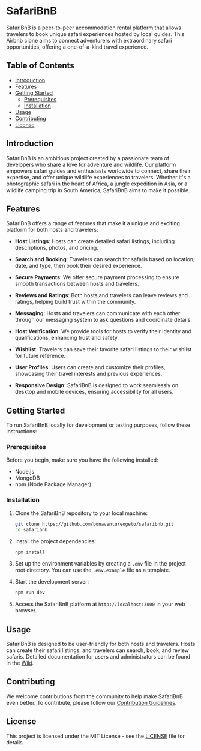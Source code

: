 # SafariBnB

SafariBnB is a peer-to-peer accommodation rental platform that allows travelers to book unique safari experiences hosted by local guides. This Airbnb clone aims to connect adventurers with extraordinary safari opportunities, offering a one-of-a-kind travel experience.

## Table of Contents
- [Introduction](#introduction)
- [Features](#features)
- [Getting Started](#getting-started)
  - [Prerequisites](#prerequisites)
  - [Installation](#installation)
- [Usage](#usage)
- [Contributing](#contributing)
- [License](#license)

## Introduction

SafariBnB is an ambitious project created by a passionate team of developers who share a love for adventure and wildlife. Our platform empowers safari guides and enthusiasts worldwide to connect, share their expertise, and offer unique wildlife experiences to travelers. Whether it's a photographic safari in the heart of Africa, a jungle expedition in Asia, or a wildlife camping trip in South America, SafariBnB aims to make it possible.

## Features

SafariBnB offers a range of features that make it a unique and exciting platform for both hosts and travelers:

- **Host Listings**: Hosts can create detailed safari listings, including descriptions, photos, and pricing.

- **Search and Booking**: Travelers can search for safaris based on location, date, and type, then book their desired experience.

- **Secure Payments**: We offer secure payment processing to ensure smooth transactions between hosts and travelers.

- **Reviews and Ratings**: Both hosts and travelers can leave reviews and ratings, helping build trust within the community.

- **Messaging**: Hosts and travelers can communicate with each other through our messaging system to ask questions and coordinate details.

- **Host Verification**: We provide tools for hosts to verify their identity and qualifications, enhancing trust and safety.

- **Wishlist**: Travelers can save their favorite safari listings to their wishlist for future reference.

- **User Profiles**: Users can create and customize their profiles, showcasing their travel interests and previous experiences.

- **Responsive Design**: SafariBnB is designed to work seamlessly on desktop and mobile devices, ensuring accessibility for all users.

## Getting Started

To run SafariBnB locally for development or testing purposes, follow these instructions:

### Prerequisites

Before you begin, make sure you have the following installed:

- Node.js
- MongoDB
- npm (Node Package Manager)

### Installation

1. Clone the SafariBnB repository to your local machine:

   ```bash
   git clone https://github.com/bonaventureogeto/safaribnb.git
   cd safaribnb
   ```

2. Install the project dependencies:

   ```bash
   npm install
   ```

3. Set up the environment variables by creating a `.env` file in the project root directory. You can use the `.env.example` file as a template.

4. Start the development server:

   ```bash
   npm run dev
   ```

5. Access the SafariBnB platform at `http://localhost:3000` in your web browser.

## Usage

SafariBnB is designed to be user-friendly for both hosts and travelers. Hosts can create their safari listings, and travelers can search, book, and review safaris. Detailed documentation for users and administrators can be found in the [Wiki](https://github.com/yourusername/safaribnb/wiki).

## Contributing

We welcome contributions from the community to help make SafariBnB even better. To contribute, please follow our [Contribution Guidelines](CONTRIBUTING.md).

## License

This project is licensed under the MIT License - see the [LICENSE](LICENSE) file for details.
